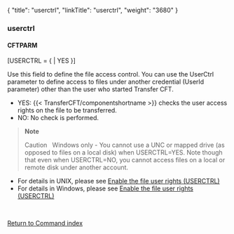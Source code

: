 {
    "title": "userctrl",
    "linkTitle": "userctrl",
    "weight": "3680"
}<span id="userctrl"></span>

### userctrl

#### CFTPARM

\[USERCTRL = {
| YES }\]

Use this field to define the file access control. You can use the UserCtrl parameter to define access to files under another credential (UserId parameter) other than the user who started Transfer CFT.

- YES:
    {{< TransferCFT/componentshortname >}} checks the user access rights on the file to be transferred.
- NO: No check is performed.

> **Note**
>
> Caution  
> Windows only - You cannot use a UNC or mapped drive (as opposed to files on a local disk) when USERCTRL=YES. Note though that even when USERCTRL=NO, you cannot access files on a local or remote disk under another account.

- For details in UNIX, please see <a href="#Manually" class="MCXref xref">Enable the file user rights (USERCTRL)</a>
- For details in Windows, please see <a href="../../../../cft_intro_install/windows_install_start_here/windows_install_start_here/running_cft_for_the_first_time_windows/add_system_user_windows#Enable3" class="MCXref xref">Enable the file user rights (USERCTRL)</a>

 

[Return to Command index](../../)

